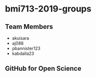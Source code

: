# bmi713-2019-groups
## Team Members
- akuisara
- aj088
- pbannister123
- kabdalla23
## GitHub for Open Science
